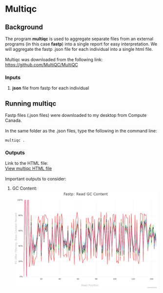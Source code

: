 # Multiqc

## Background

The program **multiqc** is used to aggregate separate files from an external programs (in this case **fastp**) into a single report for easy interpretation. We will aggregate the fastp .json file for each individual into a single html file.  \
  \
Multiqc was downloaded from the following link: https://github.com/MultiQC/MultiQC 

### Inputs
1) **json** file from fastp for each individual

## Running multiqc
Fastp files (.json files) were downloaded to my desktop from Compute Canada.  \
  \
In the same folder as the .json files, type the following in the command line:
```
multiqc .
```
### Outputs
Link to the HTML file:  \
[View multiqc HTML file](02_Preprocessing/multiqc_report-fastp.html)  \
  \
Important outputs to consider:
1) GC Content:  \
![GC content plot](multiqc_outputs/fastp-seq-content-gc-plot.png)
